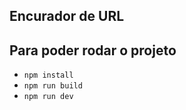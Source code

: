 ## Encurador de URL

## Para poder rodar o projeto

- `npm install`
- `npm run build`
- `npm run dev`

